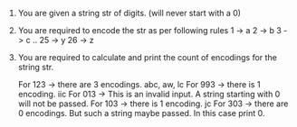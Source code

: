 1. You are given a string str of digits. (will never start with a 0)
2. You are required to encode the str as per following rules
    1 -> a
    2 -> b
    3 -> c
    ..
    25 -> y
    26 -> z
3. You are required to calculate and print the count of encodings for the string str.

     For 123 -> there are 3 encodings. abc, aw, lc
     For 993 -> there is 1 encoding. iic 
     For 013 -> This is an invalid input. A string starting with 0 will not be passed.
     For 103 -> there is 1 encoding. jc
     For 303 -> there are 0 encodings. But such a string maybe passed. In this case 
     print 0.

